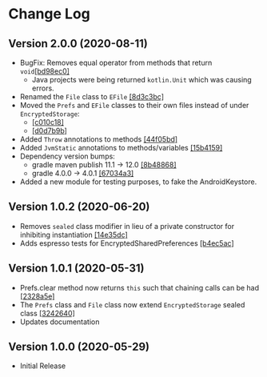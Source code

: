 # Change Log

## Version 2.0.0 (2020-08-11)

 - BugFix: Removes equal operator from methods that return `void`[[bd98ec0]](https://github.com/05nelsonm/encrypted-storage/commit/bd98ec07f71dbe9155ad85a281ed0d13a86d3d1a)
     - Java projects were being returned `kotlin.Unit` which was causing errors.
 - Renamed the `File` class to `EFile` [[8d3c3bc]](https://github.com/05nelsonm/encrypted-storage/commit/8d3c3bc05c7a383f3ce3f707e47d4e730e62b9a7)
 - Moved the `Prefs` and `EFile` classes to their own files instead of under `EncryptedStorage`:
     - [[c010c18]](https://github.com/05nelsonm/encrypted-storage/commit/c010c180276417ef3b189309f8e3df1abc96c114)
     - [[d0d7b9b]](https://github.com/05nelsonm/encrypted-storage/commit/d0d7b9be6759ddddaed8e01409fbb2b6feaaee13)
 - Added `Throw` annotations to methods [[44f05bd]](https://github.com/05nelsonm/encrypted-storage/commit/44f05bd8d288cba7612ca3607c3aa241c6e93115)
 - Added `JvmStatic` annotations to methods/variables [[15b4159]](https://github.com/05nelsonm/encrypted-storage/commit/15b41592c9168cb88964e1eea33df459b20369ec)
 - Dependency version bumps:
     - gradle maven publish 11.1 -> 12.0 [[8b48868]](https://github.com/05nelsonm/encrypted-storage/commit/8b4886821b36d18c6917c2e98860a707c07c7770)
     - gradle 4.0.0 -> 4.0.1 [[67034a3]](https://github.com/05nelsonm/encrypted-storage/commit/67034a3c3db0d97d5a00507a9ccd3a1c601b1791)
 - Added a new module for testing purposes, to fake the AndroidKeystore.

## Version 1.0.2 (2020-06-20)

 - Removes `sealed` class modifier in lieu of a private constructor for inhibiting instantiation [[14e35dc]](https://github.com/05nelsonm/encrypted-storage/commit/14e35dc1ed2043518606c8846540702e1c18a9dc)
 - Adds espresso tests for EncryptedSharedPreferences [[b4ec5ac]](https://github.com/05nelsonm/encrypted-storage/commit/b4ec5ac7db0d879215c476b4819249aa1f56cd7b)

## Version 1.0.1 (2020-05-31)

 - Prefs.clear method now returns `this` such that chaining calls can be had [[2328a5e]](https://github.com/05nelsonm/encrypted-storage/commit/2328a5eb1a83439c427bea771793f523ba31bda4)
 - The `Prefs` class and `File` class now extend `EncryptedStorage` sealed class [[3242640]](https://github.com/05nelsonm/encrypted-storage/commit/3242640b03bdf1ef9d69d1f37cc6991e1ee8233a)
 - Updates documentation

## Version 1.0.0 (2020-05-29)

 - Initial Release
